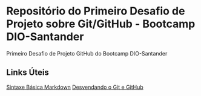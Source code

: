 # Repositório do Primeiro Desafio de Projeto sobre Git/GitHub - Bootcamp DIO-Santander
Primeiro Desafio de Projeto GitHub do Bootcamp DIO-Santander

## Links Úteis
[Sintaxe Básica Markdown](https://www.markdownguide.org/basic-syntax/)
[Desvendando o Git e GitHub](https://github.com/WoMakersCode/git-e-github)
